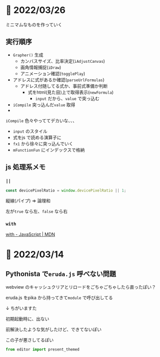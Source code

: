 # 📝 2022/03/26

ミニマムなものを作っていく


## 実行順序

- `Grapher()` 生成
  - カンバスサイズ、比率決定(`iAdjustCanvas`)
  - 画角情報捕捉(`iDraw`)
  - アニメーション確認(`togglePlay`)
- アドレスに式があるか確認(`parseUrlFormulas`)
  - アドレス付随してる式か、事前式準備か判断
    - 式をhtml(見た目)上で取得表示(`newFormula`)
      - `input` だから、`value` で突っ込む
- `iCompile` 突っ込んだ`value` 取得
- 

`iCompile` 色々やっててデカいな、、、
- `input` のスタイル
- 式をjs で読める演算子に
- `fx1` から徐々に突っ込んでいく
- `mFunctionFun` にインデックスで格納



## js 処理系メモ

### `||`

``` .js
const devicePixelRatio = window.devicePixelRatio || 1;
```

縦線(パイプ) => 論理和


左が`true` なら左、`false` なら右


### `with`

[with - JavaScript | MDN](https://developer.mozilla.org/ja/docs/Web/JavaScript/Reference/Statements/with)






# 📝 2022/03/14

## Pythonista で`eruda.js` 呼べない問題


webview のキャッシュクリアとリロードをごちゃごちゃしたら直ったぽい？


eruda.js をpika から持ってきて`module` で呼び出してる

↓ ちがいますた


初期起動時に、出ない


前解決したような気がしたけど、できてないぽい


この子が悪さしてるぽい

``` .py
from editor import present_themed
```


